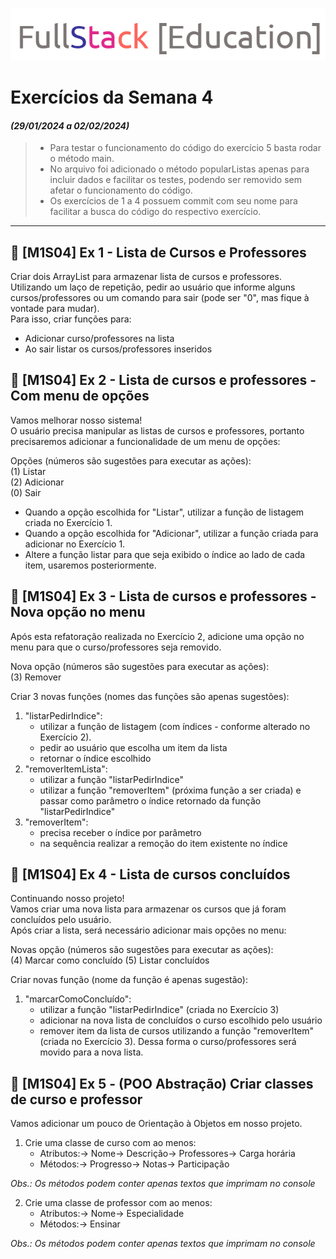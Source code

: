 ![logo.png](logo.png)

# Exercícios da Semana 4
#### _(29/01/2024 a 02/02/2024)_
> - Para testar o funcionamento do código do exercício 5 basta rodar o método main. <br>
> - No arquivo foi adicionado o método popularListas apenas para incluir dados e facilitar os testes, podendo ser removido sem afetar o funcionamento do código. <br>
> - Os exercícios de 1 a 4 possuem commit com seu nome para facilitar a busca do código do respectivo exercício. 
---

## 📖 [M1S04] Ex 1 - Lista de Cursos e Professores
Criar dois ArrayList para armazenar lista de cursos e professores. <br>
Utilizando um laço de repetição, pedir ao usuário que informe alguns cursos/professores ou um comando para sair (pode ser "0", mas fique à vontade para mudar). <br>
Para isso, criar funções para:
- Adicionar curso/professores na lista
- Ao sair listar os cursos/professores inseridos

## 📖 [M1S04] Ex 2 - Lista de cursos e professores - Com menu de opções
Vamos melhorar nosso sistema!<br>
O usuário precisa manipular as listas de cursos e professores, portanto precisaremos adicionar a funcionalidade de um menu de opções: <br>

Opções (números são sugestões para executar as ações): <br>
(1) Listar <br>
(2) Adicionar <br>
(0) Sair <br>

- Quando a opção escolhida for "Listar", utilizar a função de listagem criada no Exercício 1.
- Quando a opção escolhida for "Adicionar", utilizar a função criada para adicionar no Exercício 1.
- Altere a função listar para que seja exibido o índice ao lado de cada item, usaremos posteriormente.

## 📖 [M1S04] Ex 3 - Lista de cursos e professores - Nova opção no menu
Após esta refatoração realizada no Exercício 2, adicione uma opção no menu para que o curso/professores seja removido. <br>

Nova opção (números são sugestões para executar as ações): <br>
(3) Remover

Criar 3 novas funções (nomes das funções são apenas sugestões): <br>
1. "listarPedirIndice":
    - utilizar a função de listagem (com índices - conforme alterado no Exercício 2).
    - pedir ao usuário que escolha um item da lista
    - retornar o índice escolhido
2. "removerItemLista":
    - utilizar a função "listarPedirIndice"
    - utilizar a função "removerItem" (próxima função a ser criada) e passar como parâmetro o índice retornado da função "listarPedirIndice"
3. "removerItem":
    - precisa receber o índice por parâmetro
    - na sequência realizar a remoção do item existente no índice

## 📖 [M1S04] Ex 4 - Lista de cursos concluídos
Continuando nosso projeto! <br>
Vamos criar uma nova lista para armazenar os cursos que já foram concluídos pelo usuário. <br>
Após criar a lista, será necessário adicionar mais opções no menu: <br>

Novas opção (números são sugestões para executar as ações): <br>
(4) Marcar como concluído
(5) Listar concluídos

Criar novas função (nome da função é apenas sugestão): <br>
1. "marcarComoConcluído":
    - utilizar a função "listarPedirIndice" (criada no Exercício 3)
    - adicionar na nova lista de concluídos o curso escolhido pelo usuário
    - remover item da lista de cursos utilizando a função "removerItem" (criada no Exercício 3). Dessa forma o curso/professores será movido para a nova lista.

## 📖 [M1S04] Ex 5 - (POO Abstração) Criar classes de curso e professor
Vamos adicionar um pouco de Orientação à Objetos em nosso projeto.  <br>

1. Crie uma classe de curso com ao menos:
    - Atributos:-> Nome-> Descrição-> Professores-> Carga horária
    - Métodos:-> Progresso-> Notas-> Participação <br>

_Obs.: Os métodos podem conter apenas textos que imprimam no console_

2. Crie uma classe de professor com ao menos:
    - Atributos:-> Nome-> Especialidade
    - Métodos:-> Ensinar <br>

_Obs.: Os métodos podem conter apenas textos que imprimam no console_